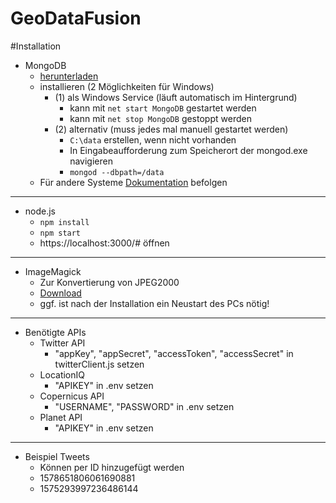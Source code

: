 # GeoDataFusion



#Installation

* MongoDB
  * [herunterladen](https://www.mongodb.com/try/download)
  * installieren (2 Möglichkeiten für Windows)
    * (1) als Windows Service (läuft automatisch im Hintergrund)
      * kann mit `net start MongoDB` gestartet werden
      * kann mit `net stop MongoDB` gestoppt werden
    * (2) alternativ (muss jedes mal manuell gestartet werden)
      * `C:\data` erstellen, wenn nicht vorhanden
      * In Eingabeaufforderung zum Speicherort der mongod.exe navigieren
      * `mongod --dbpath=/data`
  * Für andere Systeme [Dokumentation](https://docs.mongodb.com/manual/installation/) befolgen

---

* node.js
  * `npm install`
  * `npm start`
  * https://localhost:3000/# öffnen
  
---

* ImageMagick
  * Zur Konvertierung von JPEG2000
  * [Download](https://www.imagemagick.org/script/download.php)
  * ggf. ist nach der Installation ein Neustart des PCs nötig!

---

* Benötigte APIs
  * Twitter API
    * "appKey", "appSecret", "accessToken", "accessSecret" in twitterClient.js setzen 
  * LocationIQ
    * "APIKEY" in .env setzen
  * Copernicus API
    * "USERNAME", "PASSWORD" in .env setzen
  * Planet API
    * "APIKEY" in .env setzen 
    
---

* Beispiel Tweets
  * Können per ID hinzugefügt werden
  * 1578651806061690881
  * 1575293997236486144
